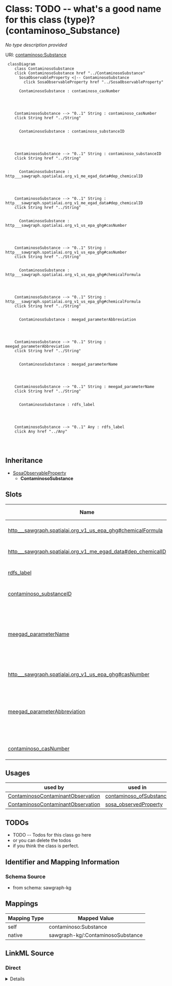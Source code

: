 

# Class: TODO -- what's a good name for this class (type)? (contaminoso_Substance)


_No type description provided_





URI: [contaminoso:Substance](http://sawgraph.spatialai.org/v1/contaminoso#Substance)






```mermaid
 classDiagram
    class ContaminosoSubstance
    click ContaminosoSubstance href "../ContaminosoSubstance"
      SosaObservableProperty <|-- ContaminosoSubstance
        click SosaObservableProperty href "../SosaObservableProperty"
      
      ContaminosoSubstance : contaminoso_casNumber
        
          
    
    
    ContaminosoSubstance --> "0..1" String : contaminoso_casNumber
    click String href "../String"

        
      ContaminosoSubstance : contaminoso_substanceID
        
          
    
    
    ContaminosoSubstance --> "0..1" String : contaminoso_substanceID
    click String href "../String"

        
      ContaminosoSubstance : http___sawgraph.spatialai.org_v1_me_egad_data#dep_chemicalID
        
          
    
    
    ContaminosoSubstance --> "0..1" String : http___sawgraph.spatialai.org_v1_me_egad_data#dep_chemicalID
    click String href "../String"

        
      ContaminosoSubstance : http___sawgraph.spatialai.org_v1_us_epa_ghg#casNumber
        
          
    
    
    ContaminosoSubstance --> "0..1" String : http___sawgraph.spatialai.org_v1_us_epa_ghg#casNumber
    click String href "../String"

        
      ContaminosoSubstance : http___sawgraph.spatialai.org_v1_us_epa_ghg#chemicalFormula
        
          
    
    
    ContaminosoSubstance --> "0..1" String : http___sawgraph.spatialai.org_v1_us_epa_ghg#chemicalFormula
    click String href "../String"

        
      ContaminosoSubstance : meegad_parameterAbbreviation
        
          
    
    
    ContaminosoSubstance --> "0..1" String : meegad_parameterAbbreviation
    click String href "../String"

        
      ContaminosoSubstance : meegad_parameterName
        
          
    
    
    ContaminosoSubstance --> "0..1" String : meegad_parameterName
    click String href "../String"

        
      ContaminosoSubstance : rdfs_label
        
          
    
    
    ContaminosoSubstance --> "0..1" Any : rdfs_label
    click Any href "../Any"

        
      
```





## Inheritance
* [SosaObservableProperty](../classes/SosaObservableProperty.md)
    * **ContaminosoSubstance**



## Slots

| Name | Cardinality and Range | Description | Inheritance |
| ---  | --- | --- | --- |
| [http___sawgraph.spatialai.org_v1_us_epa_ghg#chemicalFormula](../slots/http___sawgraph.spatialai.org_v1_us_epa_ghg#chemicalFormula.md) | 0..1 <br/> [xsd:string](http://www.w3.org/2001/XMLSchema#string) | No slot description provided | direct |
| [http___sawgraph.spatialai.org_v1_me_egad_data#dep_chemicalID](../slots/http___sawgraph.spatialai.org_v1_me_egad_data#dep_chemicalID.md) | 0..1 <br/> [xsd:string](http://www.w3.org/2001/XMLSchema#string) | No slot description provided | direct |
| [rdfs_label](../slots/rdfs_label.md) | 0..1 <br/> [xsd:string](http://www.w3.org/2001/XMLSchema#string)&nbsp;or&nbsp;<br />[xsd:anyURI](http://www.w3.org/2001/XMLSchema#anyURI) | No slot description provided | direct |
| [contaminoso_substanceID](../slots/contaminoso_substanceID.md) | 0..1 <br/> [xsd:string](http://www.w3.org/2001/XMLSchema#string) | No slot description provided | direct |
| [meegad_parameterName](../slots/meegad_parameterName.md) | 0..1 <br/> [xsd:string](http://www.w3.org/2001/XMLSchema#string) | Name of the PFAS parameter (single chemical or aggregate set of chemicals) me... | direct |
| [http___sawgraph.spatialai.org_v1_us_epa_ghg#casNumber](../slots/http___sawgraph.spatialai.org_v1_us_epa_ghg#casNumber.md) | 0..1 <br/> [xsd:string](http://www.w3.org/2001/XMLSchema#string) | No slot description provided | direct |
| [meegad_parameterAbbreviation](../slots/meegad_parameterAbbreviation.md) | 0..1 <br/> [xsd:string](http://www.w3.org/2001/XMLSchema#string) | Abbreviation of the PFAS parameter (single chemical or aggregate set of chemi... | direct |
| [contaminoso_casNumber](../slots/contaminoso_casNumber.md) | 0..1 <br/> [xsd:string](http://www.w3.org/2001/XMLSchema#string) | No slot description provided | direct |





## Usages

| used by | used in | type | used |
| ---  | --- | --- | --- |
| [ContaminosoContaminantObservation](../classes/ContaminosoContaminantObservation.md) | [contaminoso_ofSubstance](../slots/contaminoso_ofSubstance.md) | any_of[range] | [ContaminosoSubstance](../classes/ContaminosoSubstance.md) |
| [ContaminosoContaminantObservation](../classes/ContaminosoContaminantObservation.md) | [sosa_observedProperty](../slots/sosa_observedProperty.md) | any_of[range] | [ContaminosoSubstance](../classes/ContaminosoSubstance.md) |






## TODOs

* TODO -- Todos for this class go here
* or you can delete the todos
* if you think the class is perfect.

## Identifier and Mapping Information







### Schema Source


* from schema: sawgraph-kg




## Mappings

| Mapping Type | Mapped Value |
| ---  | ---  |
| self | contaminoso:Substance |
| native | sawgraph-kg/:ContaminosoSubstance |







## LinkML Source

<!-- TODO: investigate https://stackoverflow.com/questions/37606292/how-to-create-tabbed-code-blocks-in-mkdocs-or-sphinx -->

### Direct

<details>
```yaml
name: contaminoso_Substance
description: No type description provided
title: TODO -- what's a good name for this class (type)?
todos:
- TODO -- Todos for this class go here
- or you can delete the todos
- if you think the class is perfect.
notes:
- Class with 169 occurences.
from_schema: sawgraph-kg
rank: 1000
is_a: sosa_ObservableProperty
slots:
- http___sawgraph.spatialai.org_v1_us-epa-ghg#chemicalFormula
- http___sawgraph.spatialai.org_v1_me-egad-data#dep_chemicalID
- rdfs_label
- contaminoso_substanceID
- meegad_parameterName
- http___sawgraph.spatialai.org_v1_us-epa-ghg#casNumber
- meegad_parameterAbbreviation
- contaminoso_casNumber
class_uri: contaminoso:Substance

```
</details>

### Induced

<details>
```yaml
name: contaminoso_Substance
description: No type description provided
title: TODO -- what's a good name for this class (type)?
todos:
- TODO -- Todos for this class go here
- or you can delete the todos
- if you think the class is perfect.
notes:
- Class with 169 occurences.
from_schema: sawgraph-kg
rank: 1000
is_a: sosa_ObservableProperty
attributes:
  http___sawgraph.spatialai.org_v1_us-epa-ghg#chemicalFormula:
    name: http___sawgraph.spatialai.org_v1_us-epa-ghg#chemicalFormula
    description: No slot description provided
    title: No slot description provided
    todos:
    - TODO -- Todos for this slot go here
    - or you can delete the todos
    - if you think the class is perfect.
    comments:
    - 56 occurrences with subject type contaminoso_Substance and object type string.
    examples:
    - value: http://sawgraph.spatialai.org/v1/us-epa-ghg#d.Chemical.1_1_1_3_3_3-HEXAFLUOROPROPANE
        http://sawgraph.spatialai.org/v1/us-epa-ghg#chemicalFormula C4HF9
    from_schema: sawgraph-kg
    rank: 1000
    slot_uri: http://sawgraph.spatialai.org/v1/us-epa-ghg#chemicalFormula
    alias: http___sawgraph.spatialai.org_v1_us_epa_ghg#chemicalFormula
    owner: contaminoso_Substance
    domain_of:
    - contaminoso_Substance
    range: string
  http___sawgraph.spatialai.org_v1_me-egad-data#dep_chemicalID:
    name: http___sawgraph.spatialai.org_v1_me-egad-data#dep_chemicalID
    description: No slot description provided
    title: No slot description provided
    todos:
    - TODO -- Todos for this slot go here
    - or you can delete the todos
    - if you think the class is perfect.
    comments:
    - 4 occurrences with subject type contaminoso_Substance and object type string.
    - 3 occurrences with untyped subjects and object type string.
    examples:
    - value: meegad:parameter.SUM_OF_5_PFAS http://sawgraph.spatialai.org/v1/me-egad-data#dep_chemicalID
        DEP18016
    - value: meegad:parameter.SUM_PFHXS_A_L-PFHXS_A_BR http://sawgraph.spatialai.org/v1/me-egad-data#dep_chemicalID
        DEP18031
    from_schema: sawgraph-kg
    rank: 1000
    slot_uri: http://sawgraph.spatialai.org/v1/me-egad-data#dep_chemicalID
    alias: http___sawgraph.spatialai.org_v1_me_egad_data#dep_chemicalID
    owner: contaminoso_Substance
    domain_of:
    - contaminoso_Substance
    range: string
  rdfs_label:
    name: rdfs_label
    description: No slot description provided
    title: No slot description provided
    todos:
    - TODO -- Todos for this slot go here
    - or you can delete the todos
    - if you think the class is perfect.
    comments:
    - 66 occurrences with subject type contaminoso_ResultQualifier and object type
      string.
    - 33 occurrences with subject type ilisgs_WellPurpose and object type string.
    - 109 occurrences with subject type meegad_EGAD-SamplePointType and object type
      string.
    - 94 occurrences with subject type contaminoso_Substance and object type string.
    - 12 occurrences with subject type contaminoso_ObservationAnnotation and object
      type string.
    - 160 occurrences with subject type contaminoso_SampleAnnotation and object type
      string.
    - 97 occurrences with subject type contaminoso_MaterialType and object type string.
    - 1249 occurrences with subject type meegad_EGAD-AnalysisMethod and object type
      string.
    - 3 occurrences with subject type http___qudt.org_vocab_unitUnit and object type
      string.
    - 300 occurrences with subject type prov_Organization and object type string.
    - 115887 occurrences with subject type contaminoso_ContaminantMeasurement and
      object type string.
    - 26294 occurrences with subject type contaminoso_AggregateContaminantMeasurement
      and object type string.
    - 23031 occurrences with subject type contaminoso_MaterialSample and object type
      string.
    - 8324 occurrences with subject type contaminoso_Point and object type string.
    - 171069 occurrences with subject type contaminoso_Feature and object type string.
    - 957 occurrences with subject type meegad_EGAD-Site and object type string.
    - 62 occurrences with subject type meegad_EGAD-SiteType and object type string.
    - 142181 occurrences with subject type contaminoso_ContaminantObservation and
      object type string.
    examples:
    - value: http://sawgraph.spatialai.org/me-egad#concentrationQualifier.* rdfs:label
        QC RESULTS NOT WITHIN CONTROL LIMITS
    - value: http://sawgraph.spatialai.org/v1/il-isgs-data#d.ISGS-WellPurpose.CROP
        rdfs:label Outcrop
    - value: meegad:featureType.AST rdfs:label ABOVEGROUND STORAGE TANK
    - value: meegad:parameter.10-2_FTS_A rdfs:label 10:2 FLUOROTELOMER SULFONIC ACID
    - value: meegad:resultType.TRG rdfs:label TARGET/REGULAR RESULT
    - value: meegad:sampleLocation.AF rdfs:label AFTER FILTERS
    - value: meegad:sampleMaterialType.AS rdfs:label ASH (BOTTOM & FLY)
    - value: meegad:testMethod.CALCULATED rdfs:label CALCULATED
    - value: meegad:unit.MG-KG rdfs:label MILLIGRAMS PER KILOGRAM
    - value: http://sawgraph.spatialai.org/v1/me-egad-data#organization.lab.AA rdfs:label
        ALPHA ANALYTICAL LAB - WESTBOROUGH, MA
    - value: http://sawgraph.spatialai.org/v1/me-egad-data#result.1028303.ELL.20190405.45298906
        rdfs:label EGAD PFAS measurements for sample 722
    - value: http://sawgraph.spatialai.org/v1/me-egad-data#result.1028303.ELL.20190405.DEP18010
        rdfs:label EGAD PFAS measurements for sample 722
    - value: http://sawgraph.spatialai.org/v1/me-egad-data#sample.1028303.ELL.20190405
        rdfs:label EGAD sample 722
    - value: http://sawgraph.spatialai.org/v1/me-egad-data#samplePoint.100410 rdfs:label
        EGAD sample point 100410
    - value: http://sawgraph.spatialai.org/v1/me-egad-data#sampledFeature.100410 rdfs:label
        EGAD sampled festure associated with sample point 100410
    - value: http://sawgraph.spatialai.org/v1/me-egad-data#site.100843 rdfs:label
        EGAD site 100843
    - value: meegad:siteType.AGRICCHEM rdfs:label AGRICULTURAL CHEMICAL USE
    - value: http://sawgraph.spatialai.org/v1/me-egad-data#observation.1028303.ELL.20190405.45298906
        rdfs:label EGAD PFAS observation for sample 722
    from_schema: sawgraph-kg
    rank: 1000
    slot_uri: rdfs:label
    alias: rdfs_label
    owner: contaminoso_Substance
    domain_of:
    - contaminoso_AggregateContaminantMeasurement
    - contaminoso_ContaminantMeasurement
    - contaminoso_ContaminantObservation
    - contaminoso_Feature
    - contaminoso_MaterialSample
    - contaminoso_MaterialType
    - contaminoso_ObservationAnnotation
    - contaminoso_Point
    - contaminoso_ResultQualifier
    - contaminoso_SampleAnnotation
    - contaminoso_Substance
    - http___qudt.org_vocab_unitUnit
    - ilisgs_WellPurpose
    - meegad_EGAD-AnalysisMethod
    - meegad_EGAD-SamplePointType
    - meegad_EGAD-Site
    - meegad_EGAD-SiteType
    - prov_Organization
    range: Any
    any_of:
    - range: string
    - range: uri
  contaminoso_substanceID:
    name: contaminoso_substanceID
    description: No slot description provided
    title: No slot description provided
    todos:
    - TODO -- Todos for this slot go here
    - or you can delete the todos
    - if you think the class is perfect.
    comments:
    - 75 occurrences with subject type contaminoso_Substance and object type string.
    examples:
    - value: meegad:parameter.10-2_FTS_A contaminoso:substanceID 120226600
    from_schema: sawgraph-kg
    rank: 1000
    slot_uri: contaminoso:substanceID
    alias: contaminoso_substanceID
    owner: contaminoso_Substance
    domain_of:
    - contaminoso_Substance
    range: string
  meegad_parameterName:
    name: meegad_parameterName
    description: Name of the PFAS parameter (single chemical or aggregate set of chemicals)
      measured in the EGAD dataset from the state of Maine.
    title: No slot description provided
    todos:
    - TODO -- Todos for this slot go here
    - or you can delete the todos
    - if you think the class is perfect.
    comments:
    - 93 occurrences with subject type contaminoso_Substance and object type string.
    examples:
    - value: meegad:parameter.10-2_FTS_A meegad:parameterName 10:2 FLUOROTELOMER SULFONIC
        ACID
    from_schema: sawgraph-kg
    rank: 1000
    slot_uri: meegad:parameterName
    alias: meegad_parameterName
    owner: contaminoso_Substance
    domain_of:
    - contaminoso_Substance
    range: string
  http___sawgraph.spatialai.org_v1_us-epa-ghg#casNumber:
    name: http___sawgraph.spatialai.org_v1_us-epa-ghg#casNumber
    description: No slot description provided
    title: No slot description provided
    todos:
    - TODO -- Todos for this slot go here
    - or you can delete the todos
    - if you think the class is perfect.
    comments:
    - 76 occurrences with subject type contaminoso_Substance and object type string.
    examples:
    - value: http://sawgraph.spatialai.org/v1/us-epa-ghg#d.Chemical.1_1_1_3_3_3-HEXAFLUOROPROPANE
        http://sawgraph.spatialai.org/v1/us-epa-ghg#casNumber 382-24-1
    from_schema: sawgraph-kg
    rank: 1000
    slot_uri: http://sawgraph.spatialai.org/v1/us-epa-ghg#casNumber
    alias: http___sawgraph.spatialai.org_v1_us_epa_ghg#casNumber
    owner: contaminoso_Substance
    domain_of:
    - contaminoso_Substance
    range: string
  meegad_parameterAbbreviation:
    name: meegad_parameterAbbreviation
    description: Abbreviation of the PFAS parameter (single chemical or aggregate
      set of chemicals) measured in the EGAD dataset from the state of Maine.
    title: No slot description provided
    todos:
    - TODO -- Todos for this slot go here
    - or you can delete the todos
    - if you think the class is perfect.
    comments:
    - 93 occurrences with subject type contaminoso_Substance and object type string.
    examples:
    - value: meegad:parameter.10-2_FTS_A meegad:parameterAbbreviation 10:2 FTS_A
    from_schema: sawgraph-kg
    rank: 1000
    slot_uri: meegad:parameterAbbreviation
    alias: meegad_parameterAbbreviation
    owner: contaminoso_Substance
    domain_of:
    - contaminoso_Substance
    range: string
  contaminoso_casNumber:
    name: contaminoso_casNumber
    description: No slot description provided
    title: No slot description provided
    todos:
    - TODO -- Todos for this slot go here
    - or you can delete the todos
    - if you think the class is perfect.
    comments:
    - 75 occurrences with subject type contaminoso_Substance and object type string.
    examples:
    - value: meegad:parameter.10-2_FTS_A contaminoso:casNumber 120226600
    from_schema: sawgraph-kg
    rank: 1000
    slot_uri: contaminoso:casNumber
    alias: contaminoso_casNumber
    owner: contaminoso_Substance
    domain_of:
    - contaminoso_Substance
    subproperty_of: contaminoso_substanceID
    range: string
class_uri: contaminoso:Substance

```
</details>